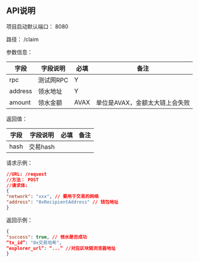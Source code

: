 ## API说明

项目启动默认端口： 8080

路径： /claim

参数信息：

| 字段    | 字段说明  | 必填 | 备注                              |
| ------- | --------- | ---- | --------------------------------- |
| rpc     | 测试网RPC | Y    |                                   |
| address | 领水地址  | Y    |                                   |
| amount  | 领水金额  | AVAX     | 单位是AVAX，金额太大链上会失败 |

返回值：

| 字段 | 字段说明 | 必填 | 备注 |
| ---- | -------- | ---- | ---- |
| hash | 交易hash |      |      |

请求示例：

```json
//URL: /request
//方法： POST
//请求体: 
{
"network": "xxx", // 要用于交易的网络
"address": "0xRecipientAddress" // 钱包地址
}


```

返回示例：

```json
{
"success": true, // 领水是否成功
“tx_id”: "0x交易哈希", 
“explorer_url”: “...” //对应区块链浏览器地址
}
```



